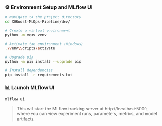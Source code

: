 ### ⚙️ Environment Setup and MLflow UI
```bash
# Navigate to the project directory
cd XGBoost-MLOps-Pipeline/dev/

# Create a virtual environment
python -m venv venv

# Activate the environment (Windows)
.\venv\Scripts\activate

# Upgrade pip
python -m pip install --upgrade pip

# Install dependencies
pip install -r requirements.txt

```

### 📊 Launch MLflow UI
```bash
mlflow ui

```
> This will start the MLflow tracking server at http://localhost:5000, where you can view experiment runs, parameters, metrics, and model artifacts.
